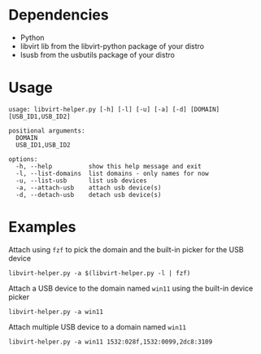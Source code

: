 # Dependencies
* Python
* libvirt lib from the libvirt-python package of your distro
* lsusb from the usbutils package of your distro

# Usage
```shell
usage: libvirt-helper.py [-h] [-l] [-u] [-a] [-d] [DOMAIN] [USB_ID1,USB_ID2]

positional arguments:
  DOMAIN
  USB_ID1,USB_ID2

options:
  -h, --help          show this help message and exit
  -l, --list-domains  list domains - only names for now
  -u, --list-usb      list usb devices
  -a, --attach-usb    attach usb device(s)
  -d, --detach-usb    detach usb device(s)
```

# Examples
Attach using `fzf` to pick the domain and the built-in picker for the USB device
```shell
libvirt-helper.py -a $(libvirt-helper.py -l | fzf)
```

Attach a USB device to the domain named `win11` using the built-in device picker
```shell
libvirt-helper.py -a win11
```

Attach multiple USB device to a domain named `win11`
```shell
libvirt-helper.py -a win11 1532:028f,1532:0099,2dc8:3109
```
